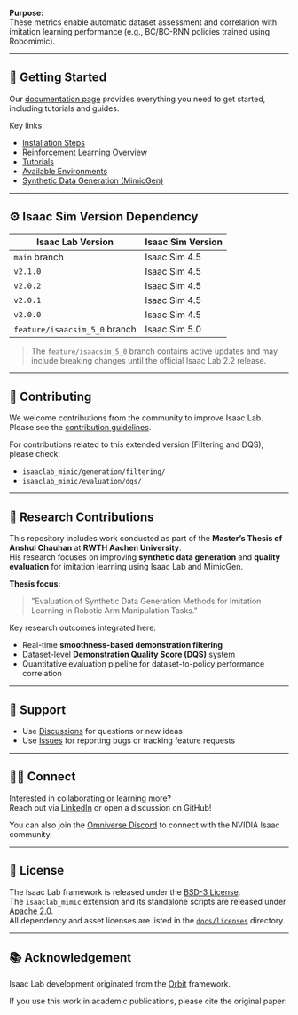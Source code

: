 
**Purpose:**  
These metrics enable automatic dataset assessment and correlation with imitation learning performance (e.g., BC/BC-RNN policies trained using Robomimic).

---

## 🚀 Getting Started

Our [documentation page](https://isaac-sim.github.io/IsaacLab) provides everything you need to get started, including tutorials and guides.

Key links:
- [Installation Steps](https://isaac-sim.github.io/IsaacLab/main/source/setup/installation/index.html#local-installation)
- [Reinforcement Learning Overview](https://isaac-sim.github.io/IsaacLab/main/source/overview/reinforcement-learning/rl_existing_scripts.html)
- [Tutorials](https://isaac-sim.github.io/IsaacLab/main/source/tutorials/index.html)
- [Available Environments](https://isaac-sim.github.io/IsaacLab/main/source/overview/environments.html)
- [Synthetic Data Generation (MimicGen)](https://isaac-sim.github.io/IsaacLab/main/source/overview/imitation-learning/index.html)

---

## ⚙️ Isaac Sim Version Dependency

| Isaac Lab Version             | Isaac Sim Version |
| ----------------------------- | ----------------- |
| `main` branch                 | Isaac Sim 4.5     |
| `v2.1.0`                      | Isaac Sim 4.5     |
| `v2.0.2`                      | Isaac Sim 4.5     |
| `v2.0.1`                      | Isaac Sim 4.5     |
| `v2.0.0`                      | Isaac Sim 4.5     |
| `feature/isaacsim_5_0` branch | Isaac Sim 5.0     |

> The `feature/isaacsim_5_0` branch contains active updates and may include breaking changes until the official Isaac Lab 2.2 release.

---

## 🤝 Contributing

We welcome contributions from the community to improve Isaac Lab.  
Please see the [contribution guidelines](https://isaac-sim.github.io/IsaacLab/main/source/refs/contributing.html).

For contributions related to this extended version (Filtering and DQS), please check:
- `isaaclab_mimic/generation/filtering/`
- `isaaclab_mimic/evaluation/dqs/`

---

## 🧩 Research Contributions

This repository includes work conducted as part of the **Master’s Thesis of Anshul Chauhan** at **RWTH Aachen University**.  
His research focuses on improving **synthetic data generation** and **quality evaluation** for imitation learning using Isaac Lab and MimicGen.

**Thesis focus:**  
> "Evaluation of Synthetic Data Generation Methods for Imitation Learning in Robotic Arm Manipulation Tasks."

Key research outcomes integrated here:
- Real-time **smoothness-based demonstration filtering**
- Dataset-level **Demonstration Quality Score (DQS)** system
- Quantitative evaluation pipeline for dataset-to-policy performance correlation

---

## 🧭 Support

- Use [Discussions](https://github.com/isaac-sim/IsaacLab/discussions) for questions or new ideas  
- Use [Issues](https://github.com/isaac-sim/IsaacLab/issues) for reporting bugs or tracking feature requests  

---

## 🧑‍💻 Connect

Interested in collaborating or learning more?  
Reach out via [LinkedIn](https://www.linkedin.com/in/anshul-chauhan-rwth/) or open a discussion on GitHub!

You can also join the [Omniverse Discord](https://discord.com/invite/nvidiaomniverse) to connect with the NVIDIA Isaac community.

---

## 📜 License

The Isaac Lab framework is released under the [BSD-3 License](LICENSE).  
The `isaaclab_mimic` extension and its standalone scripts are released under [Apache 2.0](LICENSE-mimic).  
All dependency and asset licenses are listed in the [`docs/licenses`](docs/licenses) directory.

---

## 📚 Acknowledgement

Isaac Lab development originated from the [Orbit](https://isaac-orbit.github.io/) framework.

If you use this work in academic publications, please cite the original paper:


